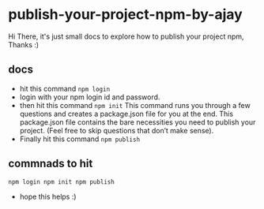 # publish-your-project-npm-by-ajay
Hi There, it's just small docs to explore how to publish your project npm, Thanks :)

## docs 

- hit this command `npm login`
- login with your npm login id and password.
- then hit this command `npm init` This command runs you through a few questions and creates a package.json file for you at the end. This package.json file contains the bare necessities you need to publish your project. (Feel free to skip questions that don’t make sense).
- Finally hit this command `npm publish`

## commnads to hit

`
  npm login
  npm init
  npm publish
`


- hope this helps :)

